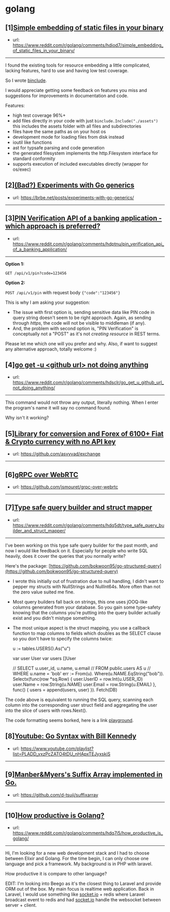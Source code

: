 # golang
## [1][Simple embedding of static files in your binary](https://www.reddit.com/r/golang/comments/hdiod7/simple_embedding_of_static_files_in_your_binary/)
- url: https://www.reddit.com/r/golang/comments/hdiod7/simple_embedding_of_static_files_in_your_binary/
---
I found the existing tools for resource embedding a little complicated, lacking features, hard to use and having low test coverage. 

So I wrote
[binclude](https://github.com/lu4p/binclude). 

I would appreciate getting some feedback on features you miss and suggestions for improvements in documentation and code.

Features:

- high test coverage 96%+
- add files directly in your code with just  `binclude.Include("./assets")` this includes the assets folder with all files and subdirectories
- files have the same paths as on your host os
- development mode for loading files from disk instead
- ioutil like functions
- ast for typsafe parsing and code generation
- the generated filesystem implements the http.Filesystem interface for standard conformity
- supports execution of included executables directly (wrapper for os/exec)
## [2][(Bad?) Experiments with Go generics](https://www.reddit.com/r/golang/comments/hdlu9g/bad_experiments_with_go_generics/)
- url: https://brbe.net/posts/experiments-with-go-generics/
---

## [3][PIN Verification API of a banking application - which approach is preferred?](https://www.reddit.com/r/golang/comments/hdptnu/pin_verification_api_of_a_banking_application/)
- url: https://www.reddit.com/r/golang/comments/hdptnu/pin_verification_api_of_a_banking_application/
---
**Option 1:**

`GET /api/v1/pin?code=123456`

**Option 2:**

`POST /api/v1/pin` with request body `{"code":"123456"}`

This is why I am asking your suggestion:

* The issue with first option is, sending sensitive data like PIN code in query string doesn't  seem to be right approach. Again, as sending through *https*, the code will not be visible to middleman (if any).
* And, the problem with second option is, "PIN Verification" is conceptually not a "POST" as it's not *creating resource* in REST terms.

Please let me which one will you prefer and why. Also, if want to suggest any alternative approach, totally welcome :)
## [4][go get -u &lt;github url&gt; not doing anything](https://www.reddit.com/r/golang/comments/hdsclr/go_get_u_github_url_not_doing_anything/)
- url: https://www.reddit.com/r/golang/comments/hdsclr/go_get_u_github_url_not_doing_anything/
---
This command would not throw any output, literally nothing. When I enter the program's name it will say no command found.

Why isn't it working?
## [5][Library for conversion and Forex of 6100+ Fiat &amp; Crypto currency with no API key](https://www.reddit.com/r/golang/comments/hds3td/library_for_conversion_and_forex_of_6100_fiat/)
- url: https://github.com/asvvvad/exchange
---

## [6][gRPC over WebRTC](https://www.reddit.com/r/golang/comments/hd6hsb/grpc_over_webrtc/)
- url: https://github.com/jsmouret/grpc-over-webrtc
---

## [7][Type safe query builder and struct mapper](https://www.reddit.com/r/golang/comments/hdq5dt/type_safe_query_builder_and_struct_mapper/)
- url: https://www.reddit.com/r/golang/comments/hdq5dt/type_safe_query_builder_and_struct_mapper/
---
I've been working on this type safe query builder for the past month, and now I would like feedback on it. Especially for people who write SQL heavily, does it cover the queries that you normally write?

Here's the package: [https://github.com/bokwoon95/go-structured-query](https://github.com/bokwoon95/go-structured-query)

- I wrote this initially out of frustration due to null handling, I didn't want to pepper my structs with NullStrings and NullInt64s. More often than not the zero value suited me fine.
- Most query builders fall back on strings, this one uses jOOQ-like columns generated from your database. So you gain some type-safety knowing that the columns you're putting into the query builder actually exist and you didn't mistype something.
- The most unique aspect is the struct mapping, you use a callback function to map columns to fields which doubles as the SELECT clause so you don't have to specify the columns twice:


    u := tables.USERS().As("u")

    var user User
    var users []User

    // SELECT u.user_id, u.name, u.email
    // FROM public.users AS u
    // WHERE u.name = 'bob'
    err := From(u).
        Where(u.NAME.EqString("bob")).
        Selectx(func(row *sq.Row) {
            user.UserID = row.Int(u.USER_ID)
            user.Name = row.String(u.NAME)
            user.Email = row.String(u.EMAIL)
        }, func() {
            users = append(users, user)
        }).
        Fetch(DB)


The code above is equivalent to running the SQL query, scanning each column into the corresponding user struct field and aggregating the user into the slice of users with rows.Next().

The code formatting seems borked, here is a link [playground](https://play.golang.org/p/LXTiWaJQOhI).
## [8][Youtube: Go Syntax with Bill Kennedy](https://www.reddit.com/r/golang/comments/hdfiiz/youtube_go_syntax_with_bill_kennedy/)
- url: https://www.youtube.com/playlist?list=PLADD_vxzPcZATO4tDU_nHApxTEJyxskiS
---

## [9][Manber&amp;Myers's Suffix Array implemented in Go.](https://www.reddit.com/r/golang/comments/hdpw79/manbermyerss_suffix_array_implemented_in_go/)
- url: https://github.com/d-tsuji/suffixarray
---

## [10][How productive is Golang?](https://www.reddit.com/r/golang/comments/hdq7i5/how_productive_is_golang/)
- url: https://www.reddit.com/r/golang/comments/hdq7i5/how_productive_is_golang/
---
Hi, I'm looking for a new web development stack and I had to choose between Elixir and Golang. For the time begin, I can only choose one language and pick a framework. My background is in PHP with laravel.

How productive it is compare to other language?

EDIT: I'm looking into Beego as it's the closest thing to Laravel and provide ORM out of the box. My main focus is realtime web application. Back in Laravel, I would use something like [socket.io](https://socket.io) \+ redis where Laravel broadcast event to redis and had [socket.io](https://socket.io) handle the websocket between server + client.
